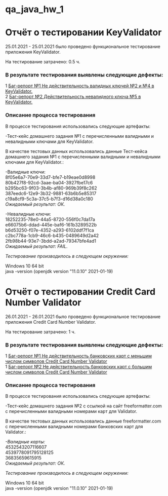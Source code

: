 # qa_java_hw_1
# Отчёт о тестировании KeyValidator #


25.01.2021 - 25.01.2021 было проведено функциональное тестирование приложения KeyValidator.

На тестирование затрачено: 0.5 ч.

 ### В результате тестирования выявлены следующие дефекты: ###

1 [Баг-репорт №1 Не действительность валидных ключей №2 и №4 в KeyValidator.](https://github.com/stasyshum/qa_java_hw_1/issues/2 )  
2 [Баг-репорт №2 Действительность невалидного ключа №5 в KeyValidator.](https://github.com/stasyshum/qa_java_hw_1/issues/4 )   


### Описание процесса тестирования
В процессе тестирования использовались следующие артефакты:

-Тест-кейс домашнего задания №1 с перечисленными валидными и невалидными ключами для KeyValidator.

В качестве тестовых данных использовались данные Тест-кейса домашнего задания №1 с перечисленными валидными и невалидными ключами для KeyValidator.:

-Валидные ключи:  
8f05e6a7-70e9-33d7-bfe7-b19eae0d8998  
80b427f8-92cd-3aae-ba04-3927fbe17c6  
b295bc63-9f03-3b4b-af80-969b39f8c262  
387eedc6-12e9-3b32-9881-63b6b5e85317  
c19a8cf9-5c3a-37c5-b7f3-d16d38a0c180  
*Ожидаемый результат: ОК.*

-Невалидные ключи:  
18252235-78e0-44a5-8720-556f0c7da17a  
e66075b6-ddad-445e-baf6-161b3289522b  
b6d53250-f07e-4352-a293-6102ddf7f1ca  
c2bc778a-1cb9-46c6-b435-0489649d2a42  
2fb98b44-93e7-3bdd-a2ad-79347bfe4ad1  
*Ожидаемый результат: FAIL.*

*Тестирование производилось в следующем окружении:*

Windows 10 64 bit  
java -version (openjdk version "11.0.10" 2021-01-19)





# Отчёт о тестировании Credit Card Number Validator #


26.01.2021 - 26.01.2021 было проведено функциональное тестирование приложения Credit Card Number Validator.

На тестирование затрачено: 1 ч.

 ### В результате тестирования выявлены следующие дефекты: ###

1 [Баг-репорт №1 Не действительность банковских карт с меньшим числом символов Credit Card Number Validator](https://github.com/stasyshum/qa_java_hw_1/issues/5 )  
1 [Баг-репорт №2 Не действительность банковских карт с большим числом символов Credit Card Number Validator](https://github.com/stasyshum/qa_java_hw_1/issues/2 )


### Описание процесса тестирования
В процессе тестирования использовались следующие артефакты:

-Тест-кейс домашнего задания №2 с ссылкой на сайт  freeformatter.com с перечисленными валидными номерами карт для Validator.

В качестве тестовых данных использовались данные  freeformatter.com с перечисленными валидными номерами банковских карт для Validator.:

_-Валидные карты:_  
4532543207116607  
4539778091795128125    
36835659615915   
*Ожидаемый результат: ОК.*



*Тестирование производилось в следующем окружении:*

Windows 10 64 bit  
java -version (openjdk version "11.0.10" 2021-01-19)

